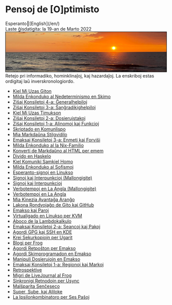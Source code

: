 Pensoj de [O]ptimisto
=====================

<div class="center">Esperanto┃[English](/en/)</div>
<div class="center">Laste ĝisdatigita: la 19-an de Marto 2022</div>

<img src="/bil/sunsubiro-1008x250.webp" class="banner" alt="sunsubiro" title="Ĉe la vizaĝo de la kosmo, ni ĉiuj estas porĉiame infanoj." style="border: 1px solid black;" />

<div class="text-right">Retejo pri informadiko, hominklinaĵoj, kaj hazardaĵoj. La enskriboj estas ordigitaj laŭ inverskronologiordo.</div>

- [Kiel Mi Uzas Giton](gito/)
- [Milda Enkonduko al Nedeterminismo en Skimo](amb/)
- [Ziŝaj Konsiletoj 4-a: Ĝeneralhelpiloj](zisxkonsiletoj-4-a/)
- [Ziŝaj Konsiletoj 3-a: Ŝanĝradikighelpiloj](zisxkonsiletoj-3-a/)
- [Kiel Mi Uzas Timukson](timukso/)
- [Ziŝaj Konsiletoj 2-a: Dosierujstakoj](zisxkonsiletoj-2-a/)
- [Ziŝaj Konsiletoj 1-a: Alinomoj kaj Funkcioj](zisxkonsiletoj-1-a/)
- [Skriptado en Komunlispo](skripti-lispon/)
- [Mia Markdaŭna Stilgvidilo](markdauxno/)
- [Emaksaj Konsiletoj 3-a: Enmeti kaj Forviŝi](emakskonsiletoj-3-a/)
- [Milda Enkonduko al la Nix-Familio](nix/)
- [Konverti de Markdaŭno al HTML per emem](emem/)
- [Divido en Haskelo](haskeldivido/)
- [Kiel Komuniki Samkiel Homo](homo/)
- [Milda Enkonduko al Sofismoj](sofismoj/)
- [Esperanto-signoj en Linukso](eo-linukso/)
- [Signoj kaj Interpunkcioj (Mallongigite)](signoj-interpunkcioj-mallongigite/)
- [Signoj kaj Interpunkcioj](signoj-interpunkcioj/)
- [Verbotempoj en La Angla (Mallongigite)](verbotempoj-la-angla-mallongigite/)
- [Verbotempoj en La Angla](verbotempoj-la-angla/)
- [Mia Kinezia Avantaĝa Aranĝo](avantagxo/)
- [Lakona Rondvojaĝo de Gito kaj GitHub](gito-github/)
- [Emakso kaj Paroj](emakso-paroj/)
- [Virtualigado en Linukso per KVM](kvm/)
- [Aboco de la Lambdokalkulo](lambdokalkulo/)
- [Emaksaj Konsiletoj 2-a: Seancoj kaj Pakoj](emakskonsiletoj-2-a/)
- [Agordi GPG kaj SSH en KDE](gsk/)
- [Krei Sekurkopiojn per Ugarit](ugarit/)
- [Blogi per Frog](frog/)
- [Agordi Retpoŝton per Emakso](emakso-retposxto/)
- [Agordi Skimprogramadon en Emakso](emakso-skimo/)
- [Manipuli Dosierujojn en Emakso](emakso-dired/)
- [Emaksaj Konsiletoj 1-a: Regionoj kaj Markoj](emakskonsiletoj-1-a/)
- [Retrospektive](retrospektive/)
- [Migri de LiveJournal al Frog](livefrog/)
- [Sinkronigi Retnodojn per Usync](usync/)
- [Malŝparita Senĉeseco](malsxparita/)
- [Super, Sube, kaj Aliloke](super-sube/)
- [La Ipsilonkombinatoro per Ses Paŝoj](ipsilono/)

